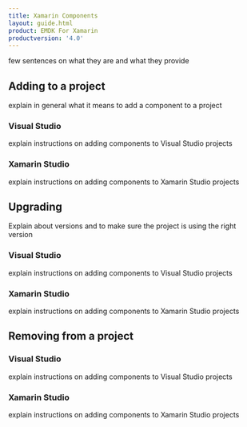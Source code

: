 ```yaml
---
title: Xamarin Components
layout: guide.html
product: EMDK For Xamarin
productversion: '4.0'
---
```


few sentences on what they are and what they provide

## Adding to a project
explain in general what it means to add a component to a project

### Visual Studio
explain instructions on adding components to Visual Studio projects

### Xamarin Studio
explain instructions on adding components to Xamarin Studio projects

## Upgrading
Explain about versions and to make sure the project is using the right version
### Visual Studio
explain instructions on adding components to Visual Studio projects

### Xamarin Studio
explain instructions on adding components to Xamarin Studio projects


## Removing from a project

### Visual Studio
explain instructions on adding components to Visual Studio projects

### Xamarin Studio
explain instructions on adding components to Xamarin Studio projects
















